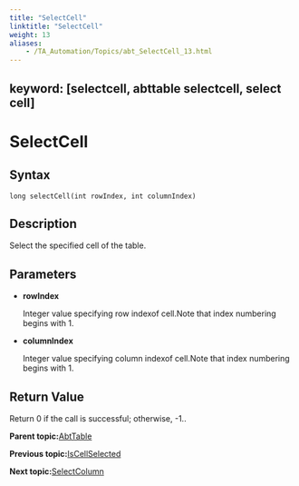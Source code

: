 ```yaml
--- 
title: "SelectCell"
linktitle: "SelectCell"
weight: 13
aliases: 
    - /TA_Automation/Topics/abt_SelectCell_13.html
---
```

keyword: [selectcell, abttable selectcell, select cell]
---

# SelectCell

## Syntax

`long selectCell(int rowIndex, int columnIndex)`

## Description

Select the specified cell of the table.

## Parameters

-   **rowIndex**

    Integer value specifying row indexof cell.Note that index numbering begins with 1.

-   **columnIndex**

    Integer value specifying column indexof cell.Note that index numbering begins with 1.


## Return Value

Return 0 if the call is successful; otherwise, -1..

**Parent topic:**[AbtTable](/TA_Automation/Topics/abt_AbtTable.html)

**Previous topic:**[IsCellSelected](/TA_Automation/Topics/abt_IsCellSelected_13.html)

**Next topic:**[SelectColumn](/TA_Automation/Topics/abt_SelectColumn_13.html)

